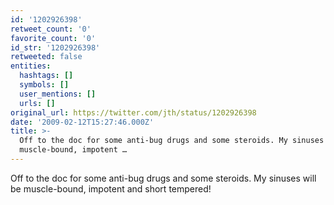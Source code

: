 ```yaml
---
id: '1202926398'
retweet_count: '0'
favorite_count: '0'
id_str: '1202926398'
retweeted: false
entities:
  hashtags: []
  symbols: []
  user_mentions: []
  urls: []
original_url: https://twitter.com/jth/status/1202926398
date: '2009-02-12T15:27:46.000Z'
title: >-
  Off to the doc for some anti-bug drugs and some steroids. My sinuses will be
  muscle-bound, impotent …
---
```


Off to the doc for some anti-bug drugs and some steroids. My sinuses will be muscle-bound, impotent and short tempered!